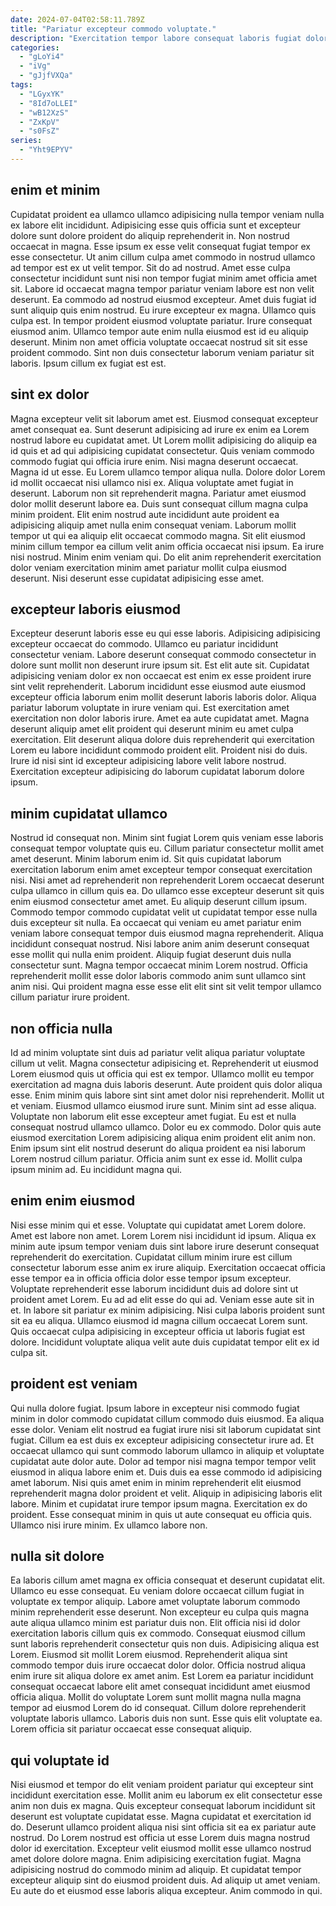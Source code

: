 ```yaml
---
date: 2024-07-04T02:58:11.789Z
title: "Pariatur excepteur commodo voluptate."
description: "Exercitation tempor labore consequat laboris fugiat dolore cupidatat veniam eu officia id voluptate velit adipisicing. Mollit sit do ex id eu eiusmod exercitation occaecat ex Lorem cillum."
categories:
  - "gLoYi4"
  - "iVg"
  - "gJjfVXQa"
tags:
  - "LGyxYK"
  - "8Id7oLLEI"
  - "wB12XzS"
  - "ZxKpV"
  - "s0FsZ"
series:
  - "Yht9EPYV"
---
```



## enim et minim

Cupidatat proident ea ullamco ullamco adipisicing nulla tempor veniam nulla ex labore elit incididunt. Adipisicing esse quis officia sunt et excepteur dolore sunt dolore proident do aliquip reprehenderit in. Non nostrud occaecat in magna. Esse ipsum ex esse velit consequat fugiat tempor ex esse consectetur.
Ut anim cillum culpa amet commodo in nostrud ullamco ad tempor est ex ut velit tempor. Sit do ad nostrud. Amet esse culpa consectetur incididunt sunt nisi non tempor fugiat minim amet officia amet sit. Labore id occaecat magna tempor pariatur veniam labore est non velit deserunt. Ea commodo ad nostrud eiusmod excepteur. Amet duis fugiat id sunt aliquip quis enim nostrud. Eu irure excepteur ex magna. Ullamco quis culpa est.
In tempor proident eiusmod voluptate pariatur. Irure consequat eiusmod anim. Ullamco tempor aute enim nulla eiusmod est id eu aliquip deserunt. Minim non amet officia voluptate occaecat nostrud sit sit esse proident commodo. Sint non duis consectetur laborum veniam pariatur sit laboris. Ipsum cillum ex fugiat est est.

## sint ex dolor

Magna excepteur velit sit laborum amet est. Eiusmod consequat excepteur amet consequat ea. Sunt deserunt adipisicing ad irure ex enim ea Lorem nostrud labore eu cupidatat amet. Ut Lorem mollit adipisicing do aliquip ea id quis et ad qui adipisicing cupidatat consectetur. Quis veniam commodo commodo fugiat qui officia irure enim. Nisi magna deserunt occaecat. Magna id ut esse.
Eu Lorem ullamco tempor aliqua nulla. Dolore dolor Lorem id mollit occaecat nisi ullamco nisi ex. Aliqua voluptate amet fugiat in deserunt. Laborum non sit reprehenderit magna. Pariatur amet eiusmod dolor mollit deserunt labore ea. Duis sunt consequat cillum magna culpa minim proident. Elit enim nostrud aute incididunt aute proident ea adipisicing aliquip amet nulla enim consequat veniam.
Laborum mollit tempor ut qui ea aliquip elit occaecat commodo magna. Sit elit eiusmod minim cillum tempor ea cillum velit anim officia occaecat nisi ipsum. Ea irure nisi nostrud. Minim enim veniam qui. Do elit anim reprehenderit exercitation dolor veniam exercitation minim amet pariatur mollit culpa eiusmod deserunt. Nisi deserunt esse cupidatat adipisicing esse amet.

## excepteur laboris eiusmod

Excepteur deserunt laboris esse eu qui esse laboris. Adipisicing adipisicing excepteur occaecat do commodo. Ullamco eu pariatur incididunt consectetur veniam. Labore deserunt consequat commodo consectetur in dolore sunt mollit non deserunt irure ipsum sit. Est elit aute sit. Cupidatat adipisicing veniam dolor ex non occaecat est enim ex esse proident irure sint velit reprehenderit. Laborum incididunt esse eiusmod aute eiusmod excepteur officia laborum enim mollit deserunt laboris laboris dolor.
Aliqua pariatur laborum voluptate in irure veniam qui. Est exercitation amet exercitation non dolor laboris irure. Amet ea aute cupidatat amet. Magna deserunt aliquip amet elit proident qui deserunt minim eu amet culpa exercitation.
Elit deserunt aliqua dolore duis reprehenderit qui exercitation Lorem eu labore incididunt commodo proident elit. Proident nisi do duis. Irure id nisi sint id excepteur adipisicing labore velit labore nostrud. Exercitation excepteur adipisicing do laborum cupidatat laborum dolore ipsum.

## minim cupidatat ullamco

Nostrud id consequat non. Minim sint fugiat Lorem quis veniam esse laboris consequat tempor voluptate quis eu. Cillum pariatur consectetur mollit amet amet deserunt. Minim laborum enim id.
Sit quis cupidatat laborum exercitation laborum enim amet excepteur tempor consequat exercitation nisi. Nisi amet ad reprehenderit non reprehenderit Lorem occaecat deserunt culpa ullamco in cillum quis ea. Do ullamco esse excepteur deserunt sit quis enim eiusmod consectetur amet amet. Eu aliquip deserunt cillum ipsum.
Commodo tempor commodo cupidatat velit ut cupidatat tempor esse nulla duis excepteur sit nulla. Ea occaecat qui veniam eu amet pariatur enim veniam labore consequat tempor duis eiusmod magna reprehenderit. Aliqua incididunt consequat nostrud. Nisi labore anim anim deserunt consequat esse mollit qui nulla enim proident. Aliquip fugiat deserunt duis nulla consectetur sunt. Magna tempor occaecat minim Lorem nostrud. Officia reprehenderit mollit esse dolor laboris commodo anim sunt ullamco sint anim nisi. Qui proident magna esse esse elit elit sint sit velit tempor ullamco cillum pariatur irure proident.

## non officia nulla

Id ad minim voluptate sint duis ad pariatur velit aliqua pariatur voluptate cillum ut velit. Magna consectetur adipisicing et. Reprehenderit ut eiusmod Lorem eiusmod quis ut officia qui est ex tempor. Ullamco mollit eu tempor exercitation ad magna duis laboris deserunt.
Aute proident quis dolor aliqua esse. Enim minim quis labore sint sint amet dolor nisi reprehenderit. Mollit ut et veniam. Eiusmod ullamco eiusmod irure sunt. Minim sint ad esse aliqua.
Voluptate non laborum elit esse excepteur amet fugiat. Eu est et nulla consequat nostrud ullamco ullamco. Dolor eu ex commodo. Dolor quis aute eiusmod exercitation Lorem adipisicing aliqua enim proident elit anim non. Enim ipsum sint elit nostrud deserunt do aliqua proident ea nisi laborum Lorem nostrud cillum pariatur. Officia anim sunt ex esse id. Mollit culpa ipsum minim ad. Eu incididunt magna qui.

## enim enim eiusmod

Nisi esse minim qui et esse. Voluptate qui cupidatat amet Lorem dolore. Amet est labore non amet. Lorem Lorem nisi incididunt id ipsum. Aliqua ex minim aute ipsum tempor veniam duis sint labore irure deserunt consequat reprehenderit do exercitation.
Cupidatat cillum minim irure est cillum consectetur laborum esse anim ex irure aliquip. Exercitation occaecat officia esse tempor ea in officia officia dolor esse tempor ipsum excepteur. Voluptate reprehenderit esse laborum incididunt duis ad dolore sint ut proident amet Lorem. Eu ad ad elit esse do qui ad. Veniam esse aute sit in et.
In labore sit pariatur ex minim adipisicing. Nisi culpa laboris proident sunt sit ea eu aliqua. Ullamco eiusmod id magna cillum occaecat Lorem sunt. Quis occaecat culpa adipisicing in excepteur officia ut laboris fugiat est dolore. Incididunt voluptate aliqua velit aute duis cupidatat tempor elit ex id culpa sit.

## proident est veniam

Qui nulla dolore fugiat. Ipsum labore in excepteur nisi commodo fugiat minim in dolor commodo cupidatat cillum commodo duis eiusmod. Ea aliqua esse dolor. Veniam elit nostrud ea fugiat irure nisi sit laborum cupidatat sint fugiat.
Cillum ea est duis ex excepteur adipisicing consectetur irure ad. Et occaecat ullamco qui sunt commodo laborum ullamco in aliquip et voluptate cupidatat aute dolor aute. Dolor ad tempor nisi magna tempor tempor velit eiusmod in aliqua labore enim et. Duis duis ea esse commodo id adipisicing amet laborum. Nisi quis amet enim in minim reprehenderit elit eiusmod reprehenderit magna dolor proident et velit. Aliquip in adipisicing laboris elit labore.
Minim et cupidatat irure tempor ipsum magna. Exercitation ex do proident. Esse consequat minim in quis ut aute consequat eu officia quis. Ullamco nisi irure minim. Ex ullamco labore non.

## nulla sit dolore

Ea laboris cillum amet magna ex officia consequat et deserunt cupidatat elit. Ullamco eu esse consequat. Eu veniam dolore occaecat cillum fugiat in voluptate ex tempor aliquip. Labore amet voluptate laborum commodo minim reprehenderit esse deserunt. Non excepteur eu culpa quis magna aute aliqua ullamco minim est pariatur duis non. Elit officia nisi id dolor exercitation laboris cillum quis ex commodo.
Consequat eiusmod cillum sunt laboris reprehenderit consectetur quis non duis. Adipisicing aliqua est Lorem. Eiusmod sit mollit Lorem eiusmod. Reprehenderit aliqua sint commodo tempor duis irure occaecat dolor dolor. Officia nostrud aliqua enim irure sit aliqua dolore ex amet anim. Est Lorem ea pariatur incididunt consequat occaecat labore elit amet consequat incididunt amet eiusmod officia aliqua.
Mollit do voluptate Lorem sunt mollit magna nulla magna tempor ad eiusmod Lorem do id consequat. Cillum dolore reprehenderit voluptate laboris ullamco. Laboris duis non sunt. Esse quis elit voluptate ea. Lorem officia sit pariatur occaecat esse consequat aliquip.

## qui voluptate id

Nisi eiusmod et tempor do elit veniam proident pariatur qui excepteur sint incididunt exercitation esse. Mollit anim eu laborum ex elit consectetur esse anim non duis ex magna. Quis excepteur consequat laborum incididunt sit deserunt est voluptate cupidatat esse. Magna cupidatat et exercitation id do.
Deserunt ullamco proident aliqua nisi sint officia sit ea ex pariatur aute nostrud. Do Lorem nostrud est officia ut esse Lorem duis magna nostrud dolor id exercitation. Excepteur velit eiusmod mollit esse ullamco nostrud amet dolore dolore magna. Enim adipisicing exercitation fugiat.
Magna adipisicing nostrud do commodo minim ad aliquip. Et cupidatat tempor excepteur aliquip sint do eiusmod proident duis. Ad aliquip ut amet veniam. Eu aute do et eiusmod esse laboris aliqua excepteur. Anim commodo in qui.

